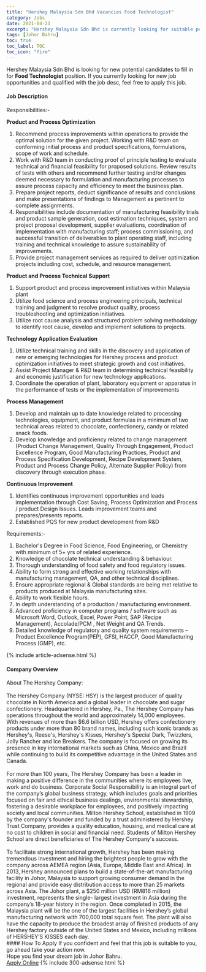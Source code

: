 ```yaml
---
title: "Hershey Malaysia Sdn Bhd Vacancies Food Technologist" 
category: Jobs 
date: 2021-04-21 
excerpt: "Hershey Malaysia Sdn Bhd is currently looking for suitable person to fill in the Food Technologist which based in Johor Bahru" 
tags: [Johor Bahru] 
toc: true 
toc_label: TOC 
toc_icon: "fire" 
--- 
```


<p>Hershey Malaysia Sdn Bhd is looking for new potential candidates to fill in for <b>Food Technologist</b> position. If you currently looking for new job opportunities and qualified with the job desc, feel free to apply this job.
</p><div><div><h4>Job Description</h4></div><div><div><span><div><p>Responsibilities:-</p><p><strong>Product and Process Optimization</strong></p><ol><li>Recommend process improvements within operations to provide the optimal solution for the given project. Working with R&amp;D team on conforming initial process and product specifications, formulations, scope of work and schedule.</li><li>Work with R&amp;D team in conducting proof of principle testing to evaluate technical and financial feasibility for proposed solutions. Review results of tests with others and recommend further testing and/or changes deemed necessary to formulation and manufacturing processes to assure process capacity and efficiency to meet the business plan.</li><li>Prepare project reports, deduct significance of results and conclusions and make presentations of findings to Management as pertinent to complete assignments.</li><li>Responsibilities include documentation of manufacturing feasibility trials and product sample generation, cost estimation techniques, system and project proposal development, supplier evaluations, coordination of implementation with manufacturing staff; process commissioning, and successful transition of deliverables to plant operating staff, including training and technical knowledge to assure sustainability of improvements.</li><li>Provide project management services as required to deliver optimization projects including cost, schedule, and resource management.</li></ol><p><strong>Product and Process Technical Support</strong></p><ol><li>Support product and process improvement initiatives within Malaysia plant</li><li>Utilize food science and process engineering principals, technical training and judgment to resolve product quality, process troubleshooting and optimization initiatives.</li><li>Utilize root cause analysis and structured problem solving methodology to identify root cause, develop and implement solutions to projects.</li></ol><p><strong>Technology Application Evaluation</strong></p><ol><li>Utilize technical training and skills in the discovery and application of new or emerging technologies for Hershey process and product optimization initiatives to meet strategic growth and cost initiatives.</li><li>Assist Project Manager &amp; R&amp;D team in determining technical feasibility and economic justification for new technology applications.</li><li>Coordinate the operation of plant, laboratory equipment or apparatus in the performance of tests or the implementation of improvements</li></ol><p><strong>Process Management</strong></p><ol><li>Develop and maintain up to date knowledge related to processing technologies, equipment, and product formulas in a minimum of two technical areas related to chocolate, confectionery, candy or related snack foods.</li><li>Develop knowledge and proficiency related to change management (Product Change Management, Quality Through Engagement, Product Excellence Program, Good Manufacturing Practices, Product and Process Specification Development, Recipe Development System, Product and Process Change Policy, Alternate Supplier Policy) from discovery through execution phase.</li></ol><p><strong>Continuous Improvement</strong></p><ol><li>Identifies continuous improvement opportunities and leads implementation through Cost Saving, Process Optimization and Process / product Design Issues. Leads improvement teams and prepares/presents reports.</li><li>Established PQS for new product development from R&amp;D</li></ol><p>Requirements:-</p><ol><li>Bachelor's Degree in Food Science, Food Engineering, or Chemistry with minimum of 5+ yrs of related experience.</li><li>Knowledge of chocolate technical understanding &amp; behaviour.</li><li>Thorough understanding of food safety and food regulatory issues.</li><li>Ability to form strong and effective working relationships with manufacturing management, QA, and other technical disciplines.</li><li>Ensure appropriate regional &amp; Global standards are being met relative to products produced at Malaysia manufacturing sites.</li><li>Ability to work flexible hours.</li><li>In depth understanding of a production / manufacturing environment.</li><li>Advanced proficiency in computer programs / software such as Microsoft Word, Outlook, Excel, Power Point, SAP (Recipe Management), Accolade/PCM , Net Weight and QA Trends.</li><li>Detailed knowledge of regulatory and quality system requirements &#8211; Product Excellence Program(PEP), GFSI, HACCP, Good Manufacturing Process (GMP), etc.</li></ol></div></span></div></div></div> 
{% include article-adsense.html %} 
<div><div><h4>Company Overview</h4></div><div><div><span><div><div>About The Hershey Company:<br>
<br>
The Hershey Company (NYSE: HSY) is the largest producer of quality chocolate in North America and a global leader in chocolate and sugar confectionery. Headquartered in Hershey, Pa., The Hershey Company has operations throughout the world and approximately 14,000 employees.<br>
With revenues of more than $6.6 billion USD, Hershey offers confectionery products under more than 80 brand names, including such iconic brands as Hershey's, Reese's, Hershey's Kisses, Hershey's Special Dark, Twizzlers, Jolly Rancher and Ice Breakers. The company is focused on growing its presence in key international markets such as China, Mexico and Brazil while continuing to build its competitive advantage in the United States and Canada.<br>
&#160;</div>
<div>For more than 100 years, The Hershey Company has been a leader in making a positive difference in the communities where its employees live, work and do business. Corporate Social Responsibility is an integral part of the company&#8217;s global business strategy, which includes goals and priorities focused on fair and ethical business dealings, environmental stewardship, fostering a desirable workplace for employees, and positively impacting society and local communities. Milton Hershey School, established in 1909 by the company's founder and funded by a trust administered by Hershey Trust Company, provides a quality education, housing, and medical care at no cost to children in social and financial need. Students of Milton Hershey School are direct beneficiaries of The Hershey Company's success.<br>
<br>
To facilitate strong international growth, Hershey has been making tremendous investment and hiring the brightest people to grow with the company across AEMEA region (Asia, Europe, Middle East and Africa). In 2013, Hershey announced plans to build a state-of-the-art manufacturing facility in Johor, Malaysia to support growing consumer demand in the regional and provide easy distribution access to more than 25 markets across Asia. The Johor plant, a $250 million USD (RM816 million) investment, represents the single- largest investment in Asia during the company&#8217;s 18-year history in the region. Once completed in 2015, the Malaysia plant will be the one of the largest facilities in Hershey&#8217;s global manufacturing network with 700,000 total square feet. The plant will also have the capacity to produce the broadest array of finished products of any Hershey factory outside of the United States and Mexico, including millions of HERSHEY&#8217;S KISSES each day.</div></div></span></div></div></div> 
#### How To Apply 
If you confident and feel that this job is suitable to you, go ahead take your action now. <br/> 
Hope you find your dream job in Johor Bahru. <br/> 
<a href="https://www.jobstreet.com.my/en/job/food-technologist-4544861?jobId=jobstreet-my-job-4544861&" class="btn btn--info" target="_blank" rel="nofollow noopenner">Apply Online</a> 
{% include 300-adsense.html %} 